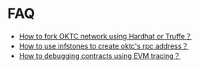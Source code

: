 # FAQ

* [How to fork OKTC network using Hardhat or Truffe？](https://forum.okt.club/d/351-tutorial-using-ganache-cli-fork-and-hardhat-fork-on-oktc-mainnet)
* [How to use infstones to create oktc's rpc address？](https://forum.okt.club/d/352-tutorial-how-to-use-infstones-to-create-oktcs-rpc-address)
* [How to debugging contracts using EVM tracing？](https://forum.okt.club/d/355-tutorial-debugging-contracts-using-evm-tracing)